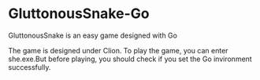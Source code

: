 # GluttonousSnake-Go
GluttonousSnake is an easy game designed with Go

The game is designed under Clion.
To play the game, you can enter she.exe.But before playing, you should check if you set the Go invironment successfully. 
